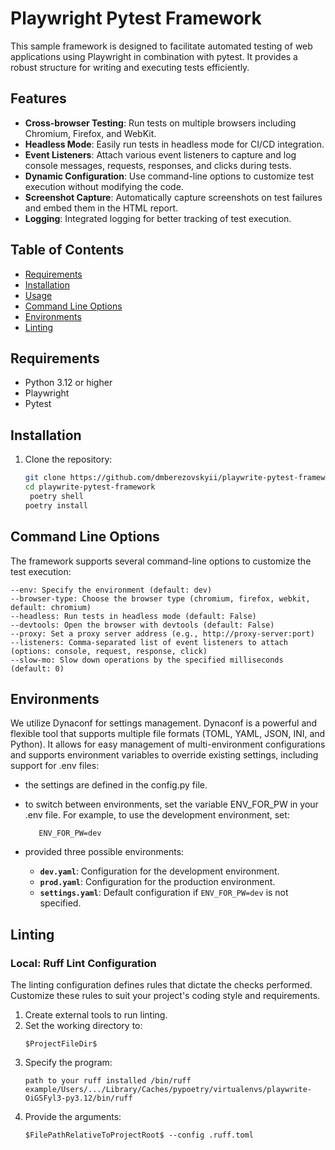 # Playwright Pytest Framework

This sample framework is designed to facilitate automated testing of web applications using Playwright in combination with pytest. It provides a robust structure for writing and executing tests efficiently.

## Features

- **Cross-browser Testing**: Run tests on multiple browsers including Chromium, Firefox, and WebKit.
- **Headless Mode**: Easily run tests in headless mode for CI/CD integration.
- **Event Listeners**: Attach various event listeners to capture and log console messages, requests, responses, and clicks during tests.
- **Dynamic Configuration**: Use command-line options to customize test execution without modifying the code.
- **Screenshot Capture**: Automatically capture screenshots on test failures and embed them in the HTML report.
- **Logging**: Integrated logging for better tracking of test execution.

## Table of Contents

- [Requirements](#requirements)
- [Installation](#installation)
- [Usage](#usage)
- [Command Line Options](#command-line-options)
- [Environments](#command-line-options)
- [Linting](#linting)

## Requirements

- Python 3.12 or higher
- Playwright
- Pytest

## Installation

1. Clone the repository:

   ```bash
   git clone https://github.com/dmberezovskyii/playwrite-pytest-framework.git
   cd playwrite-pytest-framework
    poetry shell
   poetry install
   ```

## Command Line Options
The framework supports several command-line options to customize the test execution:

    --env: Specify the environment (default: dev)
    --browser-type: Choose the browser type (chromium, firefox, webkit, default: chromium)
    --headless: Run tests in headless mode (default: False)
    --devtools: Open the browser with devtools (default: False)
    --proxy: Set a proxy server address (e.g., http://proxy-server:port)
    --listeners: Comma-separated list of event listeners to attach (options: console, request, response, click)
    --slow-mo: Slow down operations by the specified milliseconds (default: 0)

## Environments
We utilize Dynaconf for settings management. 
Dynaconf is a powerful and flexible tool that supports multiple file formats (TOML, YAML, JSON, INI, and Python). 
It allows for easy management of multi-environment configurations and supports environment variables to override existing settings, including support for .env files:
- the settings are defined in the config.py file.
- to switch between environments, set the variable ENV_FOR_PW in your .env file. For example, to use the development environment, set:
   ```
      ENV_FOR_PW=dev
   ```
- provided three possible environments:

  - **`dev.yaml`**: Configuration for the development environment.
  - **`prod.yaml`**: Configuration for the production environment.
  - **`settings.yaml`**: Default configuration if `ENV_FOR_PW=dev` is not specified.

## Linting
### Local: Ruff Lint Configuration

The linting configuration defines rules that dictate the checks performed. Customize these rules to suit your project's coding style and requirements.

1. Create external tools to run linting.
2. Set the working directory to:
   ```plaintext
   $ProjectFileDir$
   ```
3. Specify the program:
   ```plaintext
   path to your ruff installed /bin/ruff 
   example/Users/.../Library/Caches/pypoetry/virtualenvs/playwrite-OiGSFyl3-py3.12/bin/ruff
   ```
4. Provide the arguments:
   ```plaintext
   $FilePathRelativeToProjectRoot$ --config .ruff.toml
   ```

   

